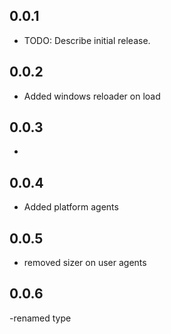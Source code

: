 ## 0.0.1

* TODO: Describe initial release.


## 0.0.2
- Added windows reloader on load

## 0.0.3
-
## 0.0.4
- Added platform agents


## 0.0.5
- removed sizer on user agents


## 0.0.6
-renamed type